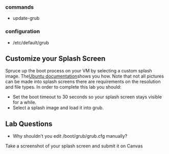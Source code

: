 
### commands 

  * update-grub

### configuration 

  * /etc/default/grub

## Customize your Splash Screen 

Spruce up the boot process on your VM by selecting a custom splash image. The[Ubuntu documentation](https://help.ubuntu.com/community/Grub2/Displays)shows you how. Note that not all pictures can be made into splash screens there are requirements on the resolution and file types. In order to complete this lab you should:

  - Set the boot timeout to 30 seconds so your splash screen stays visible for a while.
  - Select a splash image and load it into grub.

## Lab Questions 

  - Why shouldn't you edit /boot/grub/grub.cfg manually?

Take a screenshot of your splash screen and submit it on Canvas
